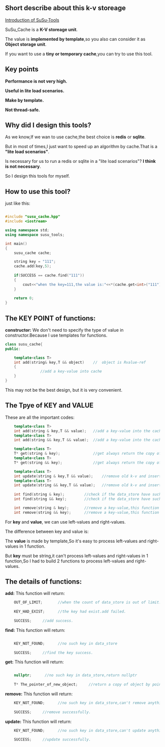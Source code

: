 ## Short describe about this k-v storeage

[Introduction of SuSu-Tools](../README.md)

SuSu_Cache is a **K-V storeage unit**.

The value is **implemented by template**,so you also can consider it as **Object storage unit**.

If you want to use a **tiny or temporary cache**,you can try to use this tool.

## Key points 
**Performance is not very high.**

**Useful in lite load scenarios.**

**Make by template.**

**Not thread-safe.**

## Why did I design this tools?

As we know,If we wan to use cache,the best choice is **redis** or **sqlite**.

But in most of times,I just want to speed up an algorithm by cache.That is a **"lite load scenarios"**.

Is necessary for us to run a redis or sqlite in a "lite load scenarios"? **I think is not necessary**.

So I design this tools for myself.

## How to use this tool?

just like this:

```cpp

#include "susu_cache.hpp"
#include <iostream>

using namespace std;
using namespace susu_tools;

int main()
{
    susu_cache cache;

    string key = "111";
    cache.add(key,5);
    
    if(SUCCESS == cache.find("111"))
    {	
        cout<<"when the key=111,the value is:"<<*(cache.get<int>("111"))<<endl;
    }
    
    return 0;
}

```
## The KEY POINT of functions:

**constructor:** We don't need to specify the type of value in constructor.Because I use templates for functions.

```cpp
class susu_cache{
public:

	template<class T>
	int add(string& key,T && object)	//	object is Rvalue-ref
	{
                //add a key-value into cache
	}
}
```
This may not be the best design, but it is very convenient.

## The Tpye of KEY and VALUE
These are all the important codes:

```cpp
	template<class T>
	int add(string & key,T && value);	//add a key-value into the cache 
	template<class T>
	int add(string && key,T && value);	//add a key-value into the cache 

	template<class T>
	T* get(string & key);				//get always return the copy of object or nullptr
	template<class T>
	T* get(string && key);				//get always return the copy of object or nullptr

	template<class T>
	int update(string & key,T && value);	//remove old k-v and insert new k-v
	template<class T>
	int update(string && key,T && value);	//remove old k-v and insert new k-v
    
    int find(string & key);			//check if the data_store have such a key
    int find(string && key);		//check if the data_store have such a key

    int remove(string & key);		//remove a key-value,this function will delete the value. 
    int remove(string && key);		//remove a key-value,this function will delete the value.
``` 

For **key** and **value**, we can use left-values ​​and right-values.

The difference between key and value is:

The **value** is made by template,So it's easy to process left-values and right-values in 1 function.

But **key** must be string,it can't process left-values and right-values in 1 function,So I had to build 2 functions to process left-values and right-values.

## The details of functions:

**add:** This function will return:

```cpp
    OUT_OF_LIMIT;       //when the count of data_store is out of limit.add failed.
	
    KEY_HAD_EXIST;      //the key had exist.add failed.
	
    SUCCESS;     //add success.
```

**find:** This function will return:

```cpp

    KEY_NOT_FOUND;      //no such key in data_store
	
    SUCCESS;     //find the key success.
```

**get:** This function will return:

```cpp

    nullptr;      //no such key in data_store,return nullptr
	
    T* The_pointer_of_new_object;     //return a copy of object by pointer.
```

**remove:** This function will return:

```cpp
    KEY_NOT_FOUND;      //no such key in data_store,can't remove anything.
	
    SUCCESS;     //remove successfully.
```

**update:** This function will return:

```cpp
    KEY_NOT_FOUND;      //no such key in data_store,can't update anything.
	
    SUCCESS;     //update successfully.
```